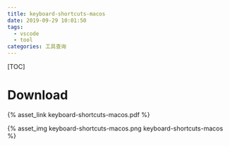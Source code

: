 ```yaml
---
title: keyboard-shortcuts-macos
date: 2019-09-29 10:01:50
tags:
  - vscode
  - tool
categories: 工具查询
---
```


[TOC]

# Download

<!-- [keyboard-shortcuts-macos](keyboard-shortcuts-macos.pdf) -->

{% asset_link keyboard-shortcuts-macos.pdf %}

<!-- ![keyboard-shortcuts-macos](keyboard-shortcuts-macos.png) -->

{% asset_img keyboard-shortcuts-macos.png keyboard-shortcuts-macos %}

